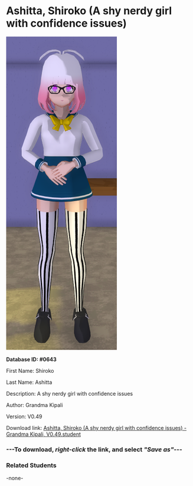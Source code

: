 # Ashitta, Shiroko (A shy nerdy girl with confidence issues)

<img src="../../Files/Images/Ashitta, Shiroko (A shy nerdy girl with confidence issues).png" title="Ashitta, Shiroko (A shy nerdy girl with confidence issues) - Grandma Kipali, V0.49">

**Database ID: #0643**

First Name: Shiroko

Last Name: Ashitta

Description: A shy nerdy girl with confidence issues

Author: Grandma Kipali

Version: V0.49

Download link: <a href="https://raw.githubusercontent.com/Arbiter1223/Daigaku-Gurashi-Custom-Students/master/Files/Student%20Files/Ashitta%2C%20Shiroko%20(A%20shy%20nerdy%20girl%20with%20confidence%20issues)%20-%20Grandma%20Kipali%2C%20V0.49.student">Ashitta, Shiroko (A shy nerdy girl with confidence issues) - Grandma Kipali, V0.49.student</a>

### ---**To download, _right-click_ the link, and select _"Save as"_**---

### Related Students

-none-
